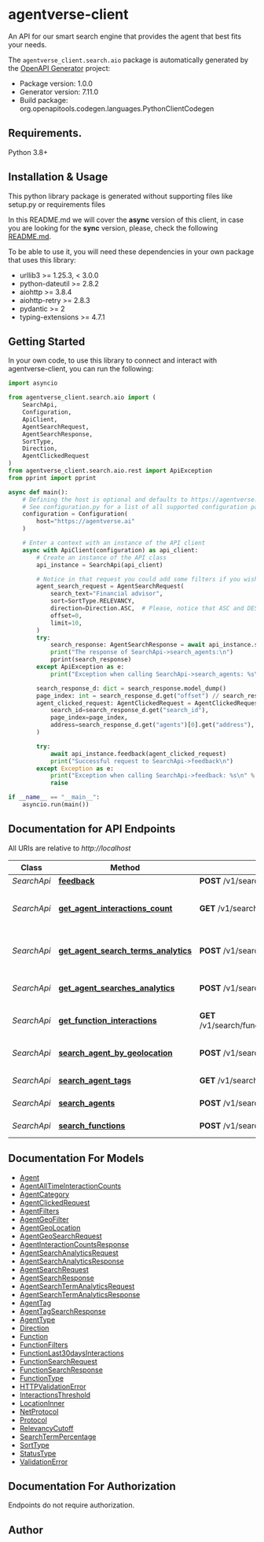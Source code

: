 # agentverse-client
An API for our smart search engine that provides the agent that best fits your needs.

The `agentverse_client.search.aio` package is automatically generated by the [OpenAPI Generator](https://openapi-generator.tech) project:

- Package version: 1.0.0
- Generator version: 7.11.0
- Build package: org.openapitools.codegen.languages.PythonClientCodegen

## Requirements.

Python 3.8+

## Installation & Usage

This python library package is generated without supporting files like setup.py or requirements files

In this README.md we will cover the **async** version of this client, in case you are looking for the **sync** version,
please, check the following [README.md](search_README.md).

To be able to use it, you will need these dependencies in your own package that uses this library:

* urllib3 >= 1.25.3, < 3.0.0
* python-dateutil >= 2.8.2
* aiohttp >= 3.8.4
* aiohttp-retry >= 2.8.3
* pydantic >= 2
* typing-extensions >= 4.7.1

## Getting Started

In your own code, to use this library to connect and interact with agentverse-client,
you can run the following:

```python
import asyncio

from agentverse_client.search.aio import (
    SearchApi,
    Configuration,
    ApiClient,
    AgentSearchRequest,
    AgentSearchResponse,
    SortType,
    Direction,
    AgentClickedRequest
)
from agentverse_client.search.aio.rest import ApiException
from pprint import pprint

async def main():
    # Defining the host is optional and defaults to https://agentverse.ai
    # See configuration.py for a list of all supported configuration parameters.
    configuration = Configuration(
        host="https://agentverse.ai"
    )

    # Enter a context with an instance of the API client
    async with ApiClient(configuration) as api_client:
        # Create an instance of the API class
        api_instance = SearchApi(api_client)

        # Notice in that request you could add some filters if you wish, the options are many.
        agent_search_request = AgentSearchRequest(
            search_text="Financial advisor",
            sort=SortType.RELEVANCY,
            direction=Direction.ASC,  # Please, notice that ASC and DESC work reversed of what you could expect.
            offset=0,
            limit=10,
        )
        try:
            search_response: AgentSearchResponse = await api_instance.search_agents(agent_search_request)
            print("The response of SearchApi->search_agents:\n")
            pprint(search_response)
        except ApiException as e:
            print("Exception when calling SearchApi->search_agents: %s\n" % e)

        search_response_d: dict = search_response.model_dump()
        page_index: int = search_response_d.get("offset") // search_response_d.get("num_hits")
        agent_clicked_request: AgentClickedRequest = AgentClickedRequest(
            search_id=search_response_d.get("search_id"),
            page_index=page_index,
            address=search_response_d.get("agents")[0].get("address"),
        )

        try:
            await api_instance.feedback(agent_clicked_request)
            print("Successful request to SearchApi->feedback\n")
        except Exception as e:
            print("Exception when calling SearchApi->feedback: %s\n" % e)
            raise

if __name__ == "__main__":
    asyncio.run(main())
```

## Documentation for API Endpoints

All URIs are relative to *http://localhost*

Class | Method | HTTP request | Description
------------ | ------------- | ------------- | -------------
*SearchApi* | [**feedback**](agentverse_client/search/aio/docs/SearchApi.md#feedback) | **POST** /v1/search/agents/click | Feedback
*SearchApi* | [**get_agent_interactions_count**](agentverse_client/search/aio/docs/SearchApi.md#get_agent_interactions_count) | **GET** /v1/search/agents/interactions/{address} | Get Interaction Counts Of Agent
*SearchApi* | [**get_agent_search_terms_analytics**](agentverse_client/search/aio/docs/SearchApi.md#get_agent_search_terms_analytics) | **POST** /v1/search/analytics/agents/terms | Get Agent Search Term Analytics
*SearchApi* | [**get_agent_searches_analytics**](agentverse_client/search/aio/docs/SearchApi.md#get_agent_searches_analytics) | **POST** /v1/search/analytics/agents | Get Agent Search Analytics
*SearchApi* | [**get_function_interactions**](agentverse_client/search/aio/docs/SearchApi.md#get_function_interactions) | **GET** /v1/search/functions/interactions/{function_id} | Get Recent Interactions Of Function
*SearchApi* | [**search_agent_by_geolocation**](agentverse_client/search/aio/docs/SearchApi.md#search_agent_by_geolocation) | **POST** /v1/search/agents/geo | Search Agent By Geolocation
*SearchApi* | [**search_agent_tags**](agentverse_client/search/aio/docs/SearchApi.md#search_agent_tags) | **GET** /v1/search/agents/tags | Search Agent Tags
*SearchApi* | [**search_agents**](agentverse_client/search/aio/docs/SearchApi.md#search_agents) | **POST** /v1/search/agents | Search Agents
*SearchApi* | [**search_functions**](agentverse_client/search/aio/docs/SearchApi.md#search_functions) | **POST** /v1/search/functions | Search Functions


## Documentation For Models

 - [Agent](agentverse_client/search/aio/docs/Agent.md)
 - [AgentAllTimeInteractionCounts](agentverse_client/search/aio/docs/AgentAllTimeInteractionCounts.md)
 - [AgentCategory](agentverse_client/search/aio/docs/AgentCategory.md)
 - [AgentClickedRequest](agentverse_client/search/aio/docs/AgentClickedRequest.md)
 - [AgentFilters](agentverse_client/search/aio/docs/AgentFilters.md)
 - [AgentGeoFilter](agentverse_client/search/aio/docs/AgentGeoFilter.md)
 - [AgentGeoLocation](agentverse_client/search/aio/docs/AgentGeoLocation.md)
 - [AgentGeoSearchRequest](agentverse_client/search/aio/docs/AgentGeoSearchRequest.md)
 - [AgentInteractionCountsResponse](agentverse_client/search/aio/docs/AgentInteractionCountsResponse.md)
 - [AgentSearchAnalyticsRequest](agentverse_client/search/aio/docs/AgentSearchAnalyticsRequest.md)
 - [AgentSearchAnalyticsResponse](agentverse_client/search/aio/docs/AgentSearchAnalyticsResponse.md)
 - [AgentSearchRequest](agentverse_client/search/aio/docs/AgentSearchRequest.md)
 - [AgentSearchResponse](agentverse_client/search/aio/docs/AgentSearchResponse.md)
 - [AgentSearchTermAnalyticsRequest](agentverse_client/search/aio/docs/AgentSearchTermAnalyticsRequest.md)
 - [AgentSearchTermAnalyticsResponse](agentverse_client/search/aio/docs/AgentSearchTermAnalyticsResponse.md)
 - [AgentTag](agentverse_client/search/aio/docs/AgentTag.md)
 - [AgentTagSearchResponse](agentverse_client/search/aio/docs/AgentTagSearchResponse.md)
 - [AgentType](agentverse_client/search/aio/docs/AgentType.md)
 - [Direction](agentverse_client/search/aio/docs/Direction.md)
 - [Function](agentverse_client/search/aio/docs/Function.md)
 - [FunctionFilters](agentverse_client/search/aio/docs/FunctionFilters.md)
 - [FunctionLast30daysInteractions](agentverse_client/search/aio/docs/FunctionLast30daysInteractions.md)
 - [FunctionSearchRequest](agentverse_client/search/aio/docs/FunctionSearchRequest.md)
 - [FunctionSearchResponse](agentverse_client/search/aio/docs/FunctionSearchResponse.md)
 - [FunctionType](agentverse_client/search/aio/docs/FunctionType.md)
 - [HTTPValidationError](agentverse_client/search/aio/docs/HTTPValidationError.md)
 - [InteractionsThreshold](agentverse_client/search/aio/docs/InteractionsThreshold.md)
 - [LocationInner](agentverse_client/search/aio/docs/LocationInner.md)
 - [NetProtocol](agentverse_client/search/aio/docs/NetProtocol.md)
 - [Protocol](agentverse_client/search/aio/docs/Protocol.md)
 - [RelevancyCutoff](agentverse_client/search/aio/docs/RelevancyCutoff.md)
 - [SearchTermPercentage](agentverse_client/search/aio/docs/SearchTermPercentage.md)
 - [SortType](agentverse_client/search/aio/docs/SortType.md)
 - [StatusType](agentverse_client/search/aio/docs/StatusType.md)
 - [ValidationError](agentverse_client/search/aio/docs/ValidationError.md)


<a id="documentation-for-authorization"></a>
## Documentation For Authorization

Endpoints do not require authorization.


## Author



